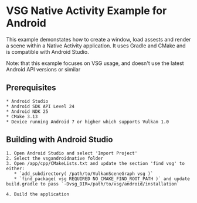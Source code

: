 # VSG Native Activity Example for Android

This example demonstates how to create a window, load assests and render a scene within a Native Activity application. It uses Gradle and CMake and is compatible with Android Studio. 

Note: that this example focuses on VSG usage, and doesn't use the latest Android API versions or similar

## Prerequisites

    * Android Studio
    * Android SDK API Level 24
    * Android NDK 25
    * CMake 3.13
    * Device running Android 7 or higher which supports Vulkan 1.0


## Building with Android Studio

    1. Open Android Studio and select 'Import Project'
    2. Select the vsgandroidnative folder
    3. Open /app/cpp/CMakeLists.txt and update the section 'find vsg' to either:
       * `add_subdirectory( /path/to/VulkanSceneGraph vsg )`
       * `find_package( vsg REQUIRED NO_CMAKE_FIND_ROOT_PATH )` and update build.gradle to pass `-Dvsg_DIR=/path/to/vsg/android/installation` 

    4. Build the application


